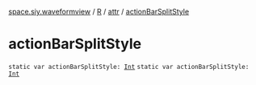 [space.siy.waveformview](../../index.md) / [R](../index.md) / [attr](index.md) / [actionBarSplitStyle](./action-bar-split-style.md)

# actionBarSplitStyle

`static var actionBarSplitStyle: `[`Int`](https://kotlinlang.org/api/latest/jvm/stdlib/kotlin/-int/index.html)
`static var actionBarSplitStyle: `[`Int`](https://kotlinlang.org/api/latest/jvm/stdlib/kotlin/-int/index.html)